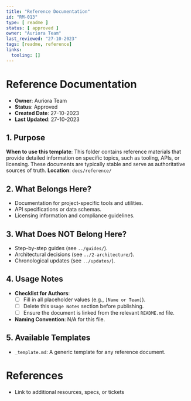 ```yaml
---
title: "Reference Documentation"
id: "RM-013"
type: [ readme ]
status: [ approved ]
owner: "Auriora Team"
last_reviewed: "27-10-2023"
tags: [readme, reference]
links:
  tooling: []
---
```


# Reference Documentation

- **Owner**: Auriora Team
- **Status**: Approved
- **Created Date**: 27-10-2023
- **Last Updated**: 27-10-2023

## 1. Purpose

**When to use this template**: This folder contains reference materials that provide detailed information on specific topics, such as tooling, APIs, or licensing. These documents are typically stable and serve as authoritative sources of truth.
**Location**: `docs/reference/`

## 2. What Belongs Here?

- Documentation for project-specific tools and utilities.
- API specifications or data schemas.
- Licensing information and compliance guidelines.

## 3. What Does NOT Belong Here?

- Step-by-step guides (see `../guides/`).
- Architectural decisions (see `../2-architecture/`).
- Chronological updates (see `../updates/`).

## 4. Usage Notes

- **Checklist for Authors**:
  - [ ] Fill in all placeholder values (e.g., `[Name or Team]`).
  - [ ] Delete this `Usage Notes` section before publishing.
  - [ ] Ensure the document is linked from the relevant `README.md` file.

- **Naming Convention**: N/A for this file.

## 5. Available Templates

- `_template.md`: A generic template for any reference document.

# References

- Link to additional resources, specs, or tickets
